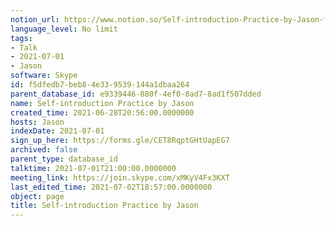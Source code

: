 ```yaml
---
notion_url: https://www.notion.so/Self-introduction-Practice-by-Jason-f5dfedb7beb84e339539144a1dbaa264
language_level: No limit
tags:
- Talk
- 2021-07-01
- Jason
software: Skype
id: f5dfedb7-beb8-4e33-9539-144a1dbaa264
parent_database_id: e9339446-880f-4ef0-8ad7-8ad1f507dded
name: Self-introduction Practice by Jason
created_time: 2021-06-28T20:56:00.0000000
hosts: Jason
indexDate: 2021-07-01
sign_up_here: https://forms.gle/CET8RqptGHtUapEG7
archived: false
parent_type: database_id
talktime: 2021-07-01T21:00:00.0000000
meeting_link: https://join.skype.com/xMKyV4Fx3KXT
last_edited_time: 2021-07-02T18:57:00.0000000
object: page
title: Self-introduction Practice by Jason
---
```







